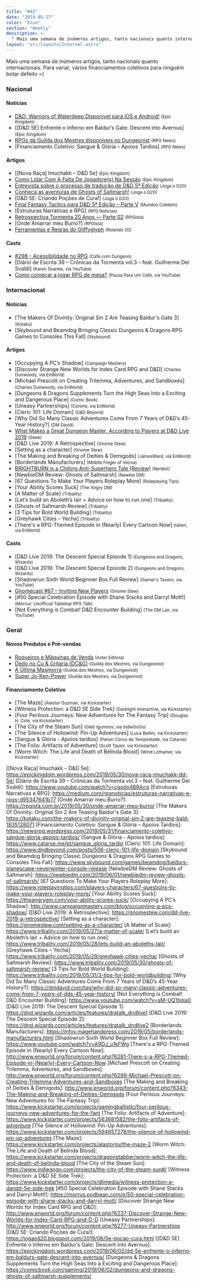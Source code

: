 ```yaml
---
title: "#42"
date: "2019-05-27"
color: "blue"
section: "Weekly"
description: >-
  " Mais uma semana de inúmeros artigos, tanto nacionais quanto internacionais. Para variar, vários financiamentos coletivos para ninguém botar defeito =)"
layout: "src/layouts/Internal.astro"
---
```


Mais uma semana de inúmeros artigos, tanto nacionais quanto internacionais. Para variar, vários financiamentos coletivos para ninguém botar defeito =)

### Nacional

#### Notícias

- [D&amp;D: Warriors of Waterdeep Disponível para iOS e Android!] <small>(Epic Kingdom)</small>
- [[D&amp;D 5E] Enfrente o Inferno em Baldur’s Gate: Descent into Avernus] <small>(Epic Kingdom)</small>
- [RPGs da Guilda dos Mestres disponíveis no Dungeonist] <small>(RPG News)</small>
- [Financiamento Coletivo: Sangue &amp; Glória – Apoios Tardios] <small>(RPG News)</small>

#### Artigos

- [[Nova Raça] Imuchakk – D&amp;D 5e] <small>(Epic Kingdom)</small>
- [Como Lidar Com A Falta De Jogadore(s) Na Sessão] <small>(Epic Kingdom)</small>
- [Entrevista sobre o processo de tradução de D&amp;D 5ª Edição] <small>(Joga o D20)</small>
- [Conheça as aventuras de Ghosts of Saltmarsh!] <small>(Joga o D20)</small>
- [D&amp;D 5E: Criando Poções de Cura!] <small>(Joga o D20)</small>
- [Final Fantasy Tactics para D&amp;D 5ª Edição – Parte V] <small>(Mundos Colidem)</small>
- [Estruturas Narrativas e RPG] <small>(RPG Notícias)</small>
- [Retrospectiva Tormenta 20 Anos — Parte 02] <small>(RPGista)</small>
- [Onde Amarrar meu Burro?] <small>(RPGista)</small>
- [Ferramentas e Regras do Gliffyglyph] <small>(Rolando 20)</small>

#### Casts

- [#298 - Acessibilidade no RPG] <small>(Café com Dungeon)</small>
- [Diário de Escrita 39 – Crônicas da Tormenta vol.3 – feat. Guilherme Dei Svaldi] <small>(Karen Soarele, via YouTube)</small>
- [Como começar a jogar RPG de mesa?] <small>(Pausa Para Um Café, via YouTube)</small>

### Internacional

#### Notícias

- [The Makers Of Divinity: Original Sin 2 Are Teasing Baldur&#039;s Gate 3] <small>(Kotaku)</small>
- [Skybound and Beamdog Bringing Classic Dungeons &amp; Dragons RPG Games to Consoles This Fall] <small>(Skybound)</small>

#### Artigos

- [Occupying A PC’s Shadow] <small>(Campaign Mastery)</small>
- [Discover Strange New Worlds for Index Card RPG and D&amp;D] <small>(Charles Dunwoody, via EnWorld)</small>
- [Michael Prescott on Creating Trilemma, Adventures, and Sandboxes] <small>(Charles Dunwoody, via EnWorld)</small>
- [Dungeons &amp; Dragons Supplements Turn the High Seas Into a Exciting and Dangerous Place] <small>(Comic Book)</small>
- [Uneasy Partnerships] <small>(Corone, via EnWorld)</small>
- [Cleric 101: Life Domain] <small>(D&amp;D Beyond)</small>
- [Why Did So Many Classic Adventures Come From 7 Years of D&amp;D’s 45-Year History?] <small>(DM David)</small>
- [What Makes a Great Dungeon Master, According to Players at D&amp;D Live 2019] <small>(Geek)</small>
- [D&amp;D Live 2019: A Retrospective] <small>(Gnome Stew)</small>
- [Setting as a character] <small>(Gnome Stew)</small>
- [The Making and Breaking of Deities &amp; Demigods] <small>(JamesWard, via EnWorld)</small>
- [Borderlands Manufacturers] <small>(Middle Finger of Vecna)</small>
- [BRIGHTBURN is a Chilling Anti-Superhero Tale (Review)] <small>(Nerdist)</small>
- [NewbieDM Review: Ghosts of Saltmarsh] <small>(Newbie DM)</small>
- [67 Questions To Make Your Players Roleplay More] <small>(Roleplaying Tips)</small>
- [Your Ability Scores Suck] <small>(The Angry DM)</small>
- [A Matter of Scale] <small>(Tribality)</small>
- [Let’s build an Aboleth’s lair + Advice on how to run one] <small>(Tribality)</small>
- [Ghosts of Saltmarsh Review] <small>(Tribality)</small>
- [3 Tips for Bold World Building] <small>(Tribality)</small>
- [Greyhawk Cities – Yecha] <small>(Tribality)</small>
- [There&#039;s a RPG-Themed Episode in (Nearly) Every Cartoon Now] <small>(talien, via EnWorld)</small>

#### Casts

- [D&amp;D Live 2019: The Descent Special Episode 1] <small>(Dungeons and Dragons, Wizards)</small>
- [D&amp;D Live 2019: The Descent Special Episode 2] <small>(Dungeons and Dragons, Wizards)</small>
- [Shadowrun Sixth World Beginner Box Full Review] <small>(Gamer&#039;s Tavern, via YouTube)</small>
- [Gnomecast #67 – Inviting New Players] <small>(Gnome Stew)</small>
- [#50 Special Celebration Episode with Shane Stacks and Darryl Mott!] <small>(Morrus&#039; Unofficial Tabletop RPG Talk)</small>
- [Not Everything is Combat! D&amp;D Encounter Building] <small>(The DM Lair, via YouTube)</small>

### Geral

#### Novos Produtos e Pré-vendas

- [Roqueiros e Máquinas de Venda] <small>(Aster Editora)</small>
- [Dedo no Cu &amp; Gritaria (DC&amp;G)] <small>(Guilda dos Mestres, via Dungeonist)</small>
- [A Última Masmorra] <small>(Guilda dos Mestres, via Dungeonist)</small>
- [Super Jo-Ken-Power] <small>(Guilda dos Mestres, via Dungeonist)</small>

#### Financiamento Coletivo

- [The Maze] <small>(Alastor Guzman, via Kickstarter)</small>
- [Witness Protection: a D&amp;D 5E Side Trek] <small>(Darklight Interactive, via Kickstarter)</small>
- [Four Perilous Journeys: New Adventures for The Fantasy Trip] <small>(Douglas H. Cole, via Kickstarter)</small>
- [The City of the Steam Sun] <small>(Gleb Igumnov, via IndieGoGo)</small>
- [The Silence of Hollowind: Pin-Up Adventures] <small>(Luca Bellini, via Kickstarter)</small>
- [Sangue &amp; Glória - Apoios tardios] <small>(Panon Corvo da Tempestade, via Catarse)</small>
- [The Folio: Artifacts of Adventure] <small>(Scott Taylor, via Kickstarter)</small>
- [Worm Witch: The Life and Death of Belinda Blood] <small>(Wind Lothamer, via Kickstarter)</small>

[what makes a great dungeon master, according to players at d&amp;d live 2019]: https://www.geek.com/culture/what-makes-a-great-dungeon-master-according-to-players-at-dd-live-2019-1788687/
[ferramentas e regras do gliffyglyph]: http://www.rolando20.com.br/ferramentas-e-regras-do-gliffyglyph/
[brightburn is a chilling anti-superhero tale (review)]: https://nerdist.com/article/brightburn-review-superman-horror/
[como lidar com a falta de jogadore(s) na sessão]: https://epickingdom.wordpress.com/2019/05/27/como-lidar-com-a-falta-de-jogadores-na-sessao/
[final fantasy tactics para d&amp;d 5ª edição – parte v]: https://www.mundoscolidem.com.br/final-fantasy-tactics-para-dd-5a-edicao-parte-v/
[entrevista sobre o processo de tradução de d&amp;d 5ª edição]: https://jogaod20.blogspot.com/2019/05/entrevista-traducao-5e.html
[rpgs da guilda dos mestres disponíveis no dungeonist]: https://newsrpg.wordpress.com/2019/05/28/dedo-no-c-gritaria-dcg-e-a-ultima-masmorra/
[dedo no cu &amp; gritaria (dc&amp;g)]: https://www.dungeonist.com/marketplace/product/dedo-no-cu-gritaria-dcg/
[a última masmorra]: https://www.dungeonist.com/marketplace/product/a-ultima-masmorra/
[super jo-ken-power]: https://www.dungeonist.com/marketplace/product/super-jo-ken-power/
[retrospectiva tormenta 20 anos — parte 02]: https://rpgista.com.br/2019/05/28/retrospectiva-tormenta-20-anos-parte-02/
[roqueiros e máquinas de venda]: https://astereditora.com.br/product/roqueiros-maquinas-de-venda/
[conheça as aventuras de ghosts of saltmarsh!]: https://jogaod20.blogspot.com/2019/05/aventuras-GoS.html
[como começar a jogar rpg de mesa?]: https://www.youtube.com/watch?v=ANACr6hkjrw
[d&amp;d: warriors of waterdeep disponível para ios e android!]: https://epickingdom.wordpress.com/2019/05/29/dd-warriors-of-waterdeep-disponivel-para-ios-e-android/
[#298 - acessibilidade no rpg]: https://www.podbean.com/media/share/pb-q2n5b-b2c1b4
[gnomecast #67 – inviting new players]: https://gnomestew.com/gnomecast-67-inviting-new-players/

[[Nova Raça] Imuchakk – D&amp;D 5e]: https://epickingdom.wordpress.com/2019/05/30/nova-raca-imuchakk-dd-5e/
[Diário de Escrita 39 – Crônicas da Tormenta vol.3 – feat. Guilherme Dei Svaldi]: https://www.youtube.com/watch?v=cgodx4BRAcg
[Estruturas Narrativas e RPG]: https://medium.com/rpgnoticias/estruturas-narrativas-e-rpgs-d95347641b77
[Onde Amarrar meu Burro?]: https://rpgista.com.br/2019/05/30/onde-amarrar-meu-burro/
[The Makers Of Divinity: Original Sin 2 Are Teasing Baldur&#039;s Gate 3]: https://kotaku.com/the-makers-of-divinity-original-sin-2-are-teasing-bald-1835128071
[Financiamento Coletivo: Sangue &amp; Glória – Apoios Tardios]: https://newsrpg.wordpress.com/2019/05/31/financiamento-coletivo-sangue-gloria-apoios-tardios/
[Sangue &amp; Glória - Apoios tardios]: https://www.catarse.me/pt/sangue_gloria_tardio
[Cleric 101: Life Domain]: https://www.dndbeyond.com/posts/506-cleric-101-life-domain
[Skybound and Beamdog Bringing Classic Dungeons &amp; Dragons RPG Games to Consoles This Fall]: https://www.skybound.com/games/beamdog/baldurs-planescape-neverwinter-console-release
[NewbieDM Review: Ghosts of Saltmarsh]: https://newbiedm.com/2019/06/01/newbiedm-review-ghosts-of-saltmarsh/
[67 Questions To Make Your Players Roleplay More]: https://www.roleplayingtips.com/players-characters/67-questions-to-make-your-players-roleplay-more/
[Your Ability Scores Suck]: https://theangrygm.com/your-ability-scores-suck/
[Occupying A PC’s Shadow]: http://www.campaignmastery.com/blog/occupying-a-pcs-shadow/
[D&amp;D Live 2019: A Retrospective]: https://gnomestew.com/dd-live-2019-a-retrospective/
[Setting as a character]: https://gnomestew.com/setting-as-a-character/
[A Matter of Scale]: https://www.tribality.com/2019/05/27/a-matter-of-scale/
[Let’s build an Aboleth’s lair + Advice on how to run one]: https://www.tribality.com/2019/05/28/lets-build-an-aboleths-lair/
[Greyhawk Cities – Yecha]: https://www.tribality.com/2019/05/29/greyhawk-cities-yecha/
[Ghosts of Saltmarsh Review]: https://www.tribality.com/2019/05/30/ghosts-of-saltmarsh-review/
[3 Tips for Bold World Building]: https://www.tribality.com/2019/05/31/3-tips-for-bold-worldbuilding/
[Why Did So Many Classic Adventures Come From 7 Years of D&amp;D’s 45-Year History?]: https://dmdavid.com/tag/why-did-so-many-classic-adventures-come-from-7-years-of-dds-45-year-history/
[Not Everything is Combat! D&amp;D Encounter Building]: https://www.youtube.com/watch?v=aM-UQ1hqia0
[D&amp;D Live 2019: The Descent Special Episode 1]: https://dnd.wizards.com/articles/features/dratalk_dndlive1
[D&amp;D Live 2019: The Descent Special Episode 2]: https://dnd.wizards.com/articles/features/dratalk_dndlive2
[Borderlands Manufacturers]: https://mfov.magehandpress.com/2019/05/borderlands-manufacturers.html
[Shadowrun Sixth World Beginner Box Full Review]: https://www.youtube.com/watch?v=A9DJ_u1kFWg
[There&#039;s a RPG-Themed Episode in (Nearly) Every Cartoon Now]: http://www.enworld.org/forum/content.php?6281-There-s-a-RPG-Themed-Episode-in-(Nearly)-Every-Cartoon-Now
[Michael Prescott on Creating Trilemma, Adventures, and Sandboxes]: http://www.enworld.org/forum/content.php?6289-Michael-Prescott-on-Creating-Trilemma-Adventures-and-Sandboxes
[The Making and Breaking of Deities &amp; Demigods]: http://www.enworld.org/forum/content.php?6343-The-Making-and-Breaking-of-Deities-Demigods
[Four Perilous Journeys: New Adventures for The Fantasy Trip]: https://www.kickstarter.com/projects/gamingballistic/four-perilous-journeys-new-adventures-for-the-fant
[The Folio: Artifacts of Adventure]: https://www.kickstarter.com/projects/563681582/the-folio-artifacts-of-adventure
[The Silence of Hollowind: Pin-Up Adventures]: https://www.kickstarter.com/projects/594657278/the-silence-of-hollowind-pin-up-adventures
[The Maze]: https://www.kickstarter.com/projects/alastorgv/the-maze-2
[Worm Witch: The Life and Death of Belinda Blood]: https://www.kickstarter.com/projects/dragonstabber/worm-witch-the-life-and-death-of-belinda-blood
[The City of the Steam Sun]: https://www.indiegogo.com/projects/the-city-of-the-steam-sun#/
[Witness Protection: a D&amp;D 5E Side Trek]: https://www.kickstarter.com/projects/dlimedia/witness-protection-a-dandd-5e-side-trek
[#50 Special Celebration Episode with Shane Stacks and Darryl Mott!]: https://morrus.podbean.com/e/50-special-celebration-episode-with-shane-stacks-and-darryl-mott/
[Discover Strange New Worlds for Index Card RPG and D&amp;D]: http://www.enworld.org/forum/content.php?6237-Discover-Strange-New-Worlds-for-Index-Card-RPG-and-D-D
[Uneasy Partnerships]: http://www.enworld.org/forum/content.php?6277-Uneasy-Partnerships
[D&amp;D 5E: Criando Poções de Cura!]: https://jogaod20.blogspot.com/2019/06/5e-pocao-cura.html
[[D&amp;D 5E] Enfrente o Inferno em Baldur’s Gate: Descent into Avernus]: https://epickingdom.wordpress.com/2019/06/02/dd-5e-enfrente-o-inferno-em-baldurs-gate-descent-into-avernus/
[Dungeons &amp; Dragons Supplements Turn the High Seas Into a Exciting and Dangerous Place]: https://comicbook.com/gaming/2019/06/02/dungeons-and-dragons-ghosts-of-saltmarsh-supplements/
